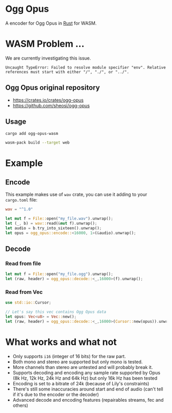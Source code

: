 # Ogg Opus

A encoder for Ogg Opus in [Rust](https://www.rust-lang.org/) for WASM.

# WASM Problem ...

We are currently investigating this issue.

```
Uncaught TypeError: Failed to resolve module specifier "env". Relative references must start with either "/", "./", or "../".
```


## Ogg Opus original repository

- https://crates.io/crates/ogg-opus
- https://github.com/sheosi/ogg-opus

## Usage

```sh
cargo add ogg-opus-wasm
```

```sh
wasm-pack build --target web
```

# Example

## Encode

This example makes use of `wav` crate, you can use it adding to your `cargo.toml` file:

```toml
wav = "^1.0"
```

```rust
let mut f = File::open("my_file.wav").unwrap();
let (_, b) = wav::read(&mut f).unwrap();
let audio = b.try_into_sixteen().unwrap();
let opus = ogg_opus::encode::<16000, 1>(&audio).unwrap();
```

## Decode

### Read from file

```rust
let mut f = File::open("my_file.ogg").unwrap();
let (raw, header) = ogg_opus::decode::<_,16000>(f).unwrap();
```

### Read from Vec
```rust
use std::io::Cursor;

// Let's say this vec contains Ogg Opus data
let opus: Vec<u8> = Vec::new();
let (raw, header) = ogg_opus::decode::<_,16000>(Cursor::new(opus)).unwrap();
```

# What works and what not

* Only supports `i16` (integer of 16 bits) for the raw part.
* Both mono and stereo are supported but only mono is tested.
* More channels than stereo are untested and will probably break it.
* Supports decoding and encoding any sample rate supported by Opus (8k Hz, 12k Hz, 24k Hz and 64k Hz) but only 16k Hz has been tested
* Encoding is set to a bitrate of 24k (because of Lily's constraints)
* There's still some inaccuracies around start and end of audio (can't tell if it's due to the encoder or the decoder)
* Advanced decode and encoding features (repairables streams, fec and others)